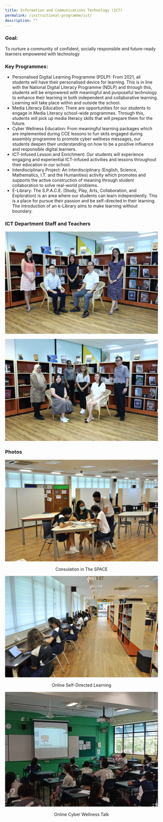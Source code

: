 ```yaml
---
title: Information and Communications Technology (ICT)
permalink: /instructional-programme/ict/
description: ""
---
```

### Goal:

To nurture a community of confident, socially responsible and future-ready learners empowered with technology

### Key Programmes:

* Personalised Digital Learning Programme (PDLP): From 2021, all students will have their personalised device for learning. This is in line with the National Digital Literacy Programme (NDLP) and through this, students will be empowered with meaningful and purposeful technology to enhance their learning in both independent and collaborative learning. Learning will take place within and outside the school.
* Media Literacy Education: There are opportunities for our students to engage in Media Literacy school-wide programmes. Through this, students will pick up media literacy skills that will prepare them for the future.
* Cyber Wellness Education: From meaningful learning packages which are implemented during CCE lessons to fun skits engaged during assembly programme to promote cyber wellness messages, our students deepen their understanding on how to be a positive influence and responsible digital learners.
* ICT-infused Lesson and Enrichment: Our students will experience engaging and experiential ICT-infused activities and lessons throughout their education in our school.
* Interdisciplinary Project: An interdisciplinary (English, Science, Mathematics, I.T. and the Humanities) activity which promotes and supports the active construction of meaning through student collaboration to solve real-world problems.
* E-Library: The S.P.A.C.E. (Study, Play, Arts, Collaboration, and Exploration) is an area where our students can learn independently. This is a place for pursue their passion and be self-directed in their learning. The introduction of an e-Library aims to make learning without boundary.


### ICT Department Staff and Teachers

![](/images/IP/ICT/ICT1.png)

![](/images/IP/ICT/ICT2.png)


### Photos

![](/images/IP/ICT/Photo_1-Consulation-in-The-SPACE.jpg)
<div style="text-align:center;">Consulation in The SPACE</div>

![](/images/IP/ICT/Photo_2-Online-Self-Directed-Learning.jpg)
	<div style="text-align:center;">Online Self-Directed Learning</div>


![](/images/IP/ICT/Photo_3-Online-Cyber-Wellness-Talk.jpg)
<div style="text-align:center;">Online Cyber Wellness Talk</div>